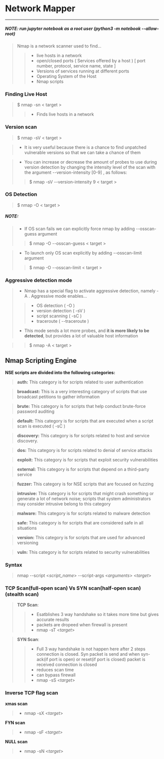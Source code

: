 # Network Mapper
***

##### NOTE: run jupyter notebook as a root user (python3 -m notebook --allow-root)


> Nmap is a network scanner used to find...
>> * live hosts in a network
>> * open/closed ports ( Services offered by a host ) [ port number, protocol, service name, state ]
>> * Versions of services running at different ports
>> * Operating System of the Host
>> * Nmap scripts


### Finding Live Host
> $ nmap -sn < target >
>> * Finds live hosts in a network


### Version scan
> $ nmap -sV < target >

> * It is very useful because there is a chance to find unpatched vulnerable versions so that we can take a chance of them

> * You can increase or decrease the amount of probes to use during version detection by
changing the intensity level of the scan with the argument --version-intensity [0-9] ,
as follows:
>> $ nmap -sV --version-intensity 9 < target >


### OS Detection
> $ nmap -O < target >

##### NOTE:
> * If OS scan fails we can explicitly force nmap by adding --osscan-guess argument
>> $ nmap -O --osscan-guess < target >

> * To launch only OS scan explicitly by adding --osscan-limit argument
>> $ nmap -O --osscan-limit < target >


### Aggressive detection mode
> * Nmap has a special flag to activate aggressive detection, namely -A . Aggressive mode
enables...
>> * OS detection ( -O )
>> * version detection ( -sV )
>> * script scanning ( -sC )
>> * traceroute ( --traceroute )
> * This mode sends a lot more probes, and **it is more likely to be detected**, but
provides a lot of valuable host information

>> $ nmap -A < target >


## Nmap Scripting Engine

**NSE scripts are divided into the following categories:**
>**auth:** This category is for scripts related to user authentication

>**broadcast:** This is a very interesting category of scripts that use broadcast
petitions to gather information

>**brute:** This category is for scripts that help conduct brute-force password
auditing

>**default:** This category is for scripts that are executed when a script scan is
executed ( -sC )

>**discovery:** This category is for scripts related to host and service discovery.

>**dos:** This category is for scripts related to denial of service attacks

>**exploit:** This category is for scripts that exploit security vulnerabilities

>**external:** This category is for scripts that depend on a third-party service

>**fuzzer:** This category is for NSE scripts that are focused on fuzzing

>**intrusive:** This category is for scripts that might crash something or generate a lot
of network noise; scripts that system administrators may consider intrusive
belong to this category

>**malware:** This category is for scripts related to malware detection

>**safe:** This category is for scripts that are considered safe in all situations

>**version:** This category is for scripts that are used for advanced versioning

>**vuln:** This category is for scripts related to security vulnerabilities


### Syntax
> nmap --script <_script_name_> --script-args <_arguments_> <_target_>

### TCP Scan(full-open scan) Vs SYN scan(half-open scan)(stealth scan)
> **TCP Scan**:
>> * Esatblishes 3 way handshake so it takes more time but gives accurate results
>> * packets are dropeed when firewall is present
>> * nmap -sT <_target_>

> **SYN Scan**:
>> * Full 3 way handshake is not happen here after 2 steps connection is closed. Syn packet is send and when syn-ack(if port is open) or reset(if port is closed) packet is received connection is closed
>> * reduces scan time
>> * can bypass firewall
>> * nmap -sS <_target_>


### Inverse TCP flag scan
**xmas scan**
> * nmap -sX <_target_>

**FYN scan**
> * nmap -sF <_target_>

**NULL scan**
> * nmap -sN <_target_>
